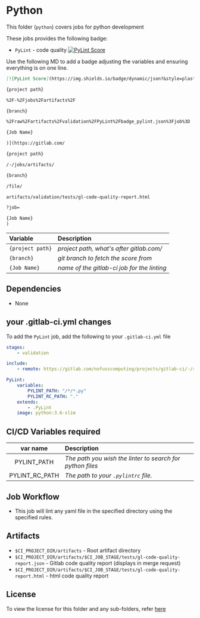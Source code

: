 # Python
This folder (`python`) covers jobs for python development


These jobs provides the following badge:

- `PyLint` - code quality [![PyLint Score](https://img.shields.io/badge/dynamic/json?&style=plastic&logo=python&label=PyLint%20Score&query=%24.PyLintScore&url=https%3A%2F%2Fgitlab.com%2Fnofusscomputing%2Fprojects%2Fgitlab-ci%2F-%2Fjobs%2Fartifacts%2Fdevelopment%2Fraw%2Fartifacts%2Fvalidation%2FPyLint%2Fbadge_pylint.json%3Fjob%3DPyLint)](https://gitlab.com/nofusscomputing/projects/gitlab-ci/-/jobs/artifacts/development/file/artifacts/validation/tests/gl-code-quality-report.html?job=PyLint)

Use the following MD to add a badge adjusting the variables and ensuring everything is on one line.
``` md
[![PyLint Score](https://img.shields.io/badge/dynamic/json?&style=plastic&logo=python&label=PyLint%20Score&query=%24.PyLintScore&url=https%3A%2F%2Fgitlab.com%2F

{project path}

%2F-%2Fjobs%2Fartifacts%2F

{branch}

%2Fraw%2Fartifacts%2Fvalidation%2FPyLint%2Fbadge_pylint.json%3Fjob%3D

{Job Name}

)](https://gitlab.com/

{project path}

/-/jobs/artifacts/

{branch}

/file/

artifacts/validation/tests/gl-code-quality-report.html

?job=

{Job Name}
)
```
|  Variable  |  Description  |
|:----|:----|
| `{project path}` | *project path, what's after gitlab.com/* |
| `{branch}` | *git branch to fetch the score from* |
| `{Job Name}` | *name of the gitlab-ci job for the linting* |


## Dependencies

- None

## your .gitlab-ci.yml changes
To add the `PyLint` job, add the following to your `.gitlab-ci.yml` file

``` yaml
stages:
    - validation

include:
    - remote: https://gitlab.com/nofusscomputing/projects/gitlab-ci/-/raw/master/python/.gitlab-ci.yml

PyLint:
    variables:
        PYLINT_PATH: "/*/*.py"
        PYLINT_RC_PATH: "."
    extends:
        - .PyLint
    image: python:3.6-slim
```


## CI/CD Variables required

| var name | Description |
|:----:|:----|
| PYLINT_PATH | *The path you wish the linter to search for python files* |
| PYLINT_RC_PATH | *The path to your `.pylintrc` file.* |


## Job Workflow

 - This job will lint any yaml file in the specified directory using the specified rules.

## Artifacts

 - `$CI_PROJECT_DIR/artifacts` - Root artifact directory
 - `$CI_PROJECT_DIR/artifacts/$CI_JOB_STAGE/tests/gl-code-quality-report.json` - Gitlab code quality report (displays in merge request)
 - `$CI_PROJECT_DIR/artifacts/$CI_JOB_STAGE/tests/gl-code-quality-report.html` - html code quality report

## License
To view the license for this folder and any sub-folders, refer [here](https://gitlab.com/nofusscomputing/projects/gitlab-ci)
